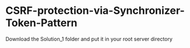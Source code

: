 # CSRF-protection-via-Synchronizer-Token-Pattern  
Download the Solution_1 folder and put it in your root server directory
